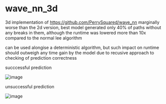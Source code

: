 # wave_nn_3d
3d implementation of https://github.com/PerrySquared/wave_nn
marginally worse than the 2d version, best model generated only 40% of paths without any breaks in them, 
although the runtime was lowered more than 10x compared to the normal lee algorithm

can be used alongise a deterministic algorithm, but such impact on runtime should outweigh any time gain by the model
due to recusive approach to checking of prediction correctness 

<p>succcessful prediction</p>

![image](https://github.com/user-attachments/assets/af05d272-6d5c-45d5-b0d8-8082e38c3d09)

<p>unsuccessful prediction</p>

![image](https://github.com/user-attachments/assets/558640e0-070e-4a5a-8d89-b4b07cd560a0)
